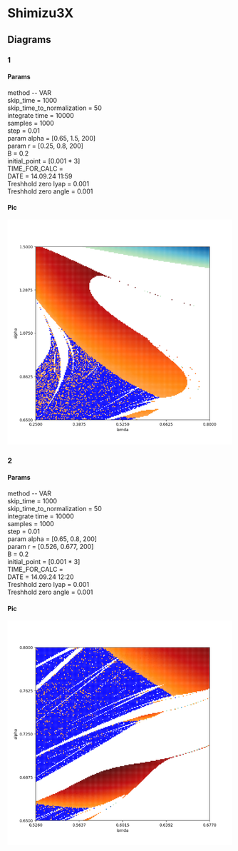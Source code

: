 # Shimizu3X
## Diagrams
### 1
#### Params
method -- VAR\
skip_time = 1000\
skip_time_to_normalization = 50\
integrate time = 10000\
samples = 1000\
step = 0.01\
param alpha = [0.65, 1.5, 200]\
param r = [0.25, 0.8, 200]\
B = 0.2\
initial_point = [0.001 * 3]\
TIME_FOR_CALC = \
DATE = 14.09.24 11:59\
Treshhold zero lyap = 0.001\
Treshhold zero angle = 0.001
#### Pic
![Angles](ShimizuX3_1.png "")
### 2
#### Params
method -- VAR\
skip_time = 1000\
skip_time_to_normalization = 50\
integrate time = 10000\
samples = 1000\
step = 0.01\
param alpha = [0.65, 0.8, 200]\
param r = [0.526, 0.677, 200]\
B = 0.2\
initial_point = [0.001 * 3]\
TIME_FOR_CALC = \
DATE = 14.09.24 12:20\
Treshhold zero lyap = 0.001\
Treshhold zero angle = 0.001
#### Pic
![Angles](ShimizuX3Flames1.png "")